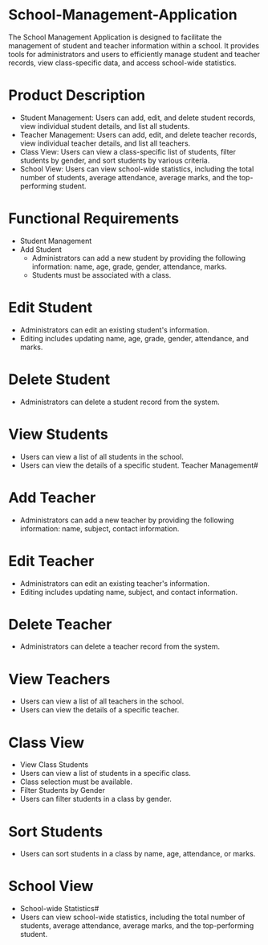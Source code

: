 # School-Management-Application
The School Management Application is designed to facilitate the management of student and teacher information within a school. It provides tools for administrators and users to efficiently manage student and teacher records, view class-specific data, and access school-wide statistics.

# Product Description
* Student Management: Users can add, edit, and delete student records, view individual student details, and list all students.
* Teacher Management: Users can add, edit, and delete teacher records, view individual teacher details, and list all teachers.
* Class View: Users can view a class-specific list of students, filter students by gender, and sort students by various criteria.
* School View: Users can view school-wide statistics, including the total number of students, average attendance, average marks, and the top-performing student.
# Functional Requirements
* Student Management
* Add Student
  * Administrators can add a new student by providing the following information: name, age, grade, gender, attendance, marks.
  * Students must be associated with a class.
# Edit Student
  * Administrators can edit an existing student's information.
  * Editing includes updating name, age, grade, gender, attendance, and marks.
# Delete Student
  * Administrators can delete a student record from the system.
# View Students
  * Users can view a list of all students in the school.
  * Users can view the details of a specific student.
Teacher Management#
# Add Teacher
  * Administrators can add a new teacher by providing the following information: name, subject, contact information.
# Edit Teacher
  * Administrators can edit an existing teacher's information.
  * Editing includes updating name, subject, and contact information.
# Delete Teacher
  * Administrators can delete a teacher record from the system.
# View Teachers
  * Users can view a list of all teachers in the school.
  * Users can view the details of a specific teacher.
# Class View
  * View Class Students
  * Users can view a list of students in a specific class.
  * Class selection must be available.
  * Filter Students by Gender
  * Users can filter students in a class by gender.
# Sort Students
  * Users can sort students in a class by name, age, attendance, or marks.
# School View
  * School-wide Statistics#
  * Users can view school-wide statistics, including the total number of students, average attendance, average marks, and the top-performing student.
